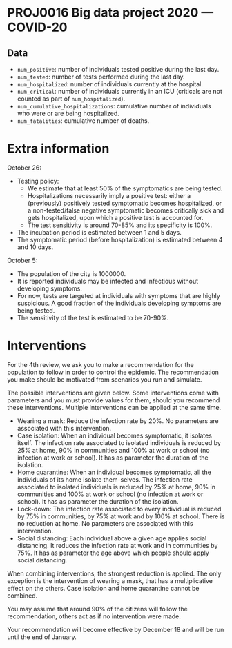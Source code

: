 # PROJ0016 Big data project 2020 — COVID-20

## Data 

- `num_positive`: number of individuals tested positive during the last day. 
- `num_tested`: number of tests performed during the last day. 
- `num_hospitalized`: number of individuals currently at the hospital.
- `num_critical`: number of individuals currently in an ICU (criticals are not counted as part of `num_hospitalized`).
- `num_cumulative_hospitalizations`: cumulative number of individuals who were or are being hospitalized.
- `num_fatalities`: cumulative number of deaths.

# Extra information

October 26:
- Testing policy:
  - We estimate that at least 50% of the symptomatics are being tested. 
  - Hospitalizations necessarily imply a positive test: either a (previously) positively tested symptomatic becomes hospitalized, or a non-tested/false negative symptomatic becomes critically sick and gets hospitalized, upon which a positive test is accounted for.
  - The test sensitivity is around 70-85% and its specificity is 100%.
- The incubation period is estimated between 1 and 5 days.
- The symptomatic period (before hospitalization) is estimated between 4 and 10 days.

October 5:
- The population of the city is 1000000.
- It is reported individuals may be infected and infectious without developing symptoms.
- For now, tests are targeted at individuals with symptoms that are highly suspicious. A good fraction of the individuals developing symptoms are being tested.
- The sensitivity of the test is estimated to be 70-90%.

# Interventions

For the 4th review, we ask you to make a recommendation for the population to follow in order to control the epidemic. The recommendation you make should be motivated from scenarios you run and simulate.

The possible interventions are given below. Some interventions come with parameters and you must provide values for them, should you recommend these interventions. Multiple interventions can be applied at the same time.

- Wearing a mask: Reduce the infection rate by 20%. No parameters are associated with this intervention.
- Case isolation: When an individual becomes symptomatic, it isolates itself. The infection rate associated to isolated individuals is reduced by 25% at home, 90% in communities and 100% at work or school (no infection at work or school). It has as parameter the duration of the isolation.
- Home quarantine: When an individual becomes symptomatic, all the individuals of its home isolate them-selves. The infection rate associated to isolated individuals is reduced by 25% at home, 90% in communities and 100% at work or school (no infection at work or school). It has as parameter the duration of the isolation.
- Lock-down: The infection rate associated to every individual is reduced by 75% in communities, by 75% at work and by 100% at school. There is no reduction at home. No parameters are associated with this intervention.
- Social distancing: Each individual above a given age applies social distancing. It reduces the infection rate at work and in communities by 75%. It has as parameter the age above which people should apply social distancing.

When combining interventions, the strongest reduction is applied. The only exception is the intervention of wearing a mask, that has a multiplicative effect on the others. Case isolation and home quarantine cannot be combined.

You may assume that around 90% of the citizens will follow the recommendation, others act as if no intervention were made.

Your recommendation will become effective by December 18 and will be run until the end of January.
